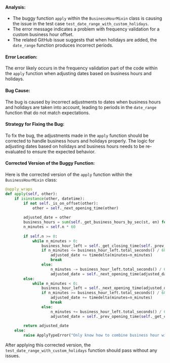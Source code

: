 #### Analysis:
- The buggy function `apply` within the `BusinessHourMixin` class is causing the issue in the test case `test_date_range_with_custom_holidays`.
- The error message indicates a problem with frequency validation for a custom business hour offset.
- The related GitHub issue suggests that when holidays are added, the `date_range` function produces incorrect periods.

#### Error Location:
The error likely occurs in the frequency validation part of the code within the `apply` function when adjusting dates based on business hours and holidays.

#### Bug Cause:
The bug is caused by incorrect adjustments to dates when business hours and holidays are taken into account, leading to periods in the `date_range` function that do not match expectations.

#### Strategy for Fixing the Bug:
To fix the bug, the adjustments made in the `apply` function should be corrected to handle business hours and holidays properly. The logic for adjusting dates based on holidays and business hours needs to be re-evaluated to ensure the expected behavior.

#### Corrected Version of the Buggy Function:
Here is the corrected version of the `apply` function within the `BusinessHourMixin` class:

```python
@apply_wraps
def apply(self, other):
    if isinstance(other, datetime):
        if not self._is_on_offset(other):
            other = self._next_opening_time(other)
        
        adjusted_date = other
        business_hours = sum(self._get_business_hours_by_sec(st, en) for st, en in zip(self.start, self.end))
        n_minutes = self.n * 60
        
        if self.n >= 0:
            while n_minutes > 0:
                business_hour_left = self._get_closing_time(self._prev_opening_time(adjusted_date)) - adjusted_date
                if n_minutes <= business_hour_left.total_seconds() / 60:
                    adjusted_date += timedelta(minutes=n_minutes)
                    break
                else:
                    n_minutes -= business_hour_left.total_seconds() / 60
                    adjusted_date = self._next_opening_time(adjusted_date + business_hour_left)
        else:
            while n_minutes < 0:
                business_hour_left = self._next_opening_time(adjusted_date) - adjusted_date
                if n_minutes >= business_hour_left.total_seconds() / 60:
                    adjusted_date += timedelta(minutes=n_minutes)
                    break
                else:
                    n_minutes += business_hour_left.total_seconds() / 60
                    adjusted_date = self._prev_opening_time(self._get_closing_time(adjusted_date))
        
        return adjusted_date
    else:
        raise ApplyTypeError("Only know how to combine business hour with datetime")
```

After applying this corrected version, the `test_date_range_with_custom_holidays` function should pass without any issues.